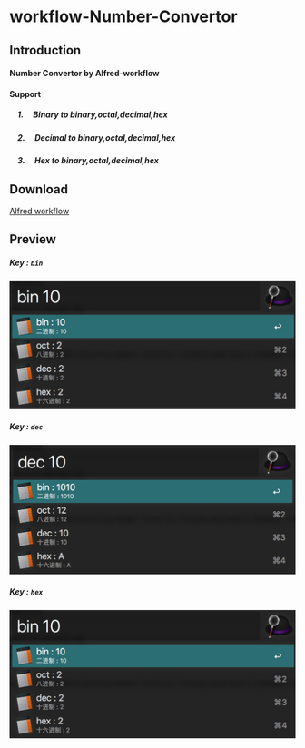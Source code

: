 # workflow-Number-Convertor

## Introduction
#### Number Convertor by Alfred-workflow 
#### Support<br/> 
##### &ensp;&ensp;1. &ensp;&ensp;Binary to binary,octal,decimal,hex
##### &ensp;&ensp;2. &ensp;&ensp;Decimal to binary,octal,decimal,hex
##### &ensp;&ensp;3. &ensp;&ensp;Hex to binary,octal,decimal,hex

## Download
[Alfred workflow](https://github.com/AlexNickNick/workflow-Number-Convertor/releases/download/v1.0/Number.Convertor.alfredworkflow)

## Preview
##### Key : `bin`
![Binary](preview/bin.jpg)
##### Key : `dec`
![Decimal](preview/dec.jpg)
##### Key : `hex`
![Hex](preview/bin.jpg)
